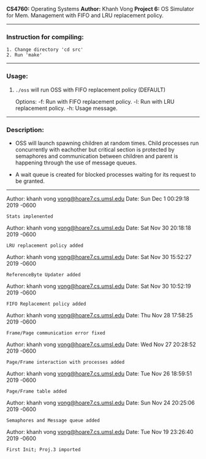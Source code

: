 **CS4760:**		Operating Systems
**Author:**		Khanh Vong
**Project 6:**	OS Simulator for Mem. Management with FIFO and LRU replacement policy.

-------------------------------------------------------------------------------

### Instruction for compiling:

	1. Change directory 'cd src'
	2. Run 'make'

-------------------------------------------------------------------------------

### Usage:
1. `./oss` will run OSS with FIFO replacement policy (DEFAULT)

    Options:
        -f: Run with FIFO replacement policy.
        -l: Run with LRU replacement policy.
        -h: Usage message.

-------------------------------------------------------------------------------

### Description:
- OSS will launch spawning children at random times. Child processes run concurrently with eachother but critical section is protected by semaphores and communication between children and parent is happening through the use of message queues.

- A wait queue is created for blocked processes waiting for its request to be granted.

-------------------------------------------------------------------------------

Author: khanh vong <vong@hoare7.cs.umsl.edu>
Date:   Sun Dec 1 00:29:18 2019 -0600

    Stats implenented

Author: khanh vong <vong@hoare7.cs.umsl.edu>
Date:   Sat Nov 30 20:18:18 2019 -0600

    LRU replacement policy added

Author: khanh vong <vong@hoare7.cs.umsl.edu>
Date:   Sat Nov 30 15:52:27 2019 -0600

    ReferenceByte Updater added

Author: khanh vong <vong@hoare7.cs.umsl.edu>
Date:   Sat Nov 30 10:52:19 2019 -0600

    FIFO Replacement policy added

Author: khanh vong <vong@hoare7.cs.umsl.edu>
Date:   Thu Nov 28 17:58:25 2019 -0600

    Frame/Page communication error fixed

Author: khanh vong <vong@hoare7.cs.umsl.edu>
Date:   Wed Nov 27 20:28:52 2019 -0600

    Page/Frame interaction with processes added

Author: khanh vong <vong@hoare7.cs.umsl.edu>
Date:   Tue Nov 26 18:59:51 2019 -0600

    Page/Frame table added

Author: khanh vong <vong@hoare7.cs.umsl.edu>
Date:   Sun Nov 24 20:25:06 2019 -0600

    Semaphores and Message queue added

Author: khanh vong <vong@hoare7.cs.umsl.edu>
Date:   Tue Nov 19 23:26:40 2019 -0600

    First Init; Proj.3 imported
